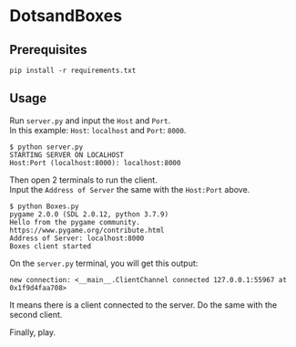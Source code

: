 # DotsandBoxes

## Prerequisites
```pip install -r requirements.txt```

## Usage
Run `server.py` and input the `Host` and `Port`.  
In this example: `Host`: `localhost` and `Port`: `8000`.
```
$ python server.py
STARTING SERVER ON LOCALHOST
Host:Port (localhost:8000): localhost:8000
```

Then open 2 terminals to run the client.  
Input the `Address of Server` the same with the `Host:Port` above.
```
$ python Boxes.py
pygame 2.0.0 (SDL 2.0.12, python 3.7.9)
Hello from the pygame community. https://www.pygame.org/contribute.html
Address of Server: localhost:8000
Boxes client started
```
On the `server.py` terminal, you will get this output:
```
new connection: <__main__.ClientChannel connected 127.0.0.1:55967 at 0x1f9d4faa708>
```
It means there is a client connected to the server. Do the same with the second client.

Finally, play.
